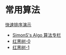 # 常用算法
[快速排序演示](http://www.91ctc.com/html5_show/)
* [SimonS's Algo 算法专栏](https://zhuanlan.zhihu.com/simons)
* [红黑树-0](http://www.importnew.com/21818.html)
* [红黑树-1](http://www.importnew.com/21822.html)

